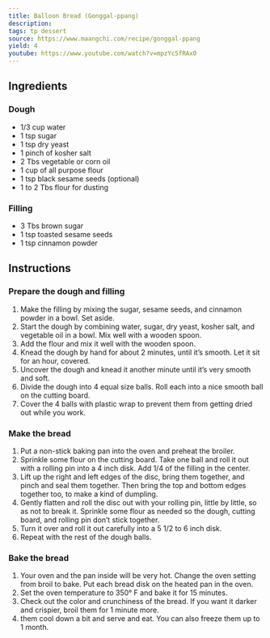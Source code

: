 ```yaml
---
title: Balloon Bread (Gonggal-ppang)
description: 
tags: tp dessert
source: https://www.maangchi.com/recipe/gonggal-ppang
yield: 4
youtube: https://www.youtube.com/watch?v=mpzYc5fRAx0
---
```

## Ingredients
### Dough
- 1/3 cup water
- 1 tsp sugar
- 1 tsp dry yeast
- 1 pinch of kosher salt
- 2 Tbs vegetable or corn oil
- 1 cup of all purpose flour
- 1 tsp black sesame seeds (optional)
- 1 to 2 Tbs flour for dusting

### Filling
- 3 Tbs brown sugar
- 1 tsp toasted sesame seeds
- 1 tsp cinnamon powder

## Instructions
### Prepare the dough and filling
1. Make the filling by mixing the sugar, sesame seeds, and cinnamon powder in a bowl. Set aside.
2. Start the dough by combining water, sugar, dry yeast, kosher salt, and vegetable oil in a bowl. Mix well with a wooden spoon.
3. Add the flour and mix it well with the wooden spoon.
4. Knead the dough by hand for about 2 minutes, until it’s smooth. Let it sit for an hour, covered.
5. Uncover the dough and knead it another minute until it’s very smooth and soft.
6. Divide the dough into 4 equal size balls. Roll each into a nice smooth ball on the cutting board.
7. Cover the 4 balls with plastic wrap to prevent them from getting dried out while you work.

### Make the bread
1. Put a non-stick baking pan into the oven and preheat the broiler.
2. Sprinkle some flour on the cutting board. Take one ball and roll it out with a rolling pin into a 4 inch disk. Add 1/4 of the filling in the center.
3. Lift up the right and left edges of the disc, bring them together, and pinch and seal them together. Then bring the top and bottom edges together too, to make a kind of dumpling.
4. Gently flatten and roll the disc out with your rolling pin, little by little, so as not to break it. Sprinkle some flour as needed so the dough, cutting board, and rolling pin don’t stick together.
5. Turn it over and roll it out carefully into a 5 1/2 to 6 inch disk.
6. Repeat with the rest of the dough balls.

### Bake the bread
1. Your oven and the pan inside will be very hot. Change the oven setting from broil to bake. Put each bread disk on the heated pan in the oven.
2. Set the oven temperature to 350° F and bake it for 15 minutes.
3. Check out the color and crunchiness of the bread. If you want it darker and crispier, broil them for 1 minute more.
4.  them cool down a bit and serve and eat. You can also freeze them up to 1 month.
